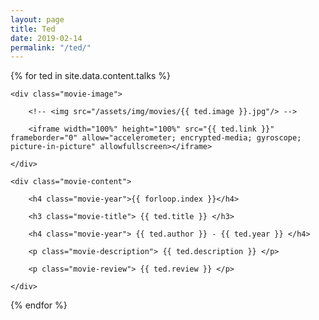 ```yaml
---
layout: page
title: Ted
date: 2019-02-14
permalink: "/ted/"
---
```


{% for ted in site.data.content.talks %}

<div class="movie-container">

    <div class="movie-image">
    
        <!-- <img src="/assets/img/movies/{{ ted.image }}.jpg"/> -->

        <iframe width="100%" height="100%" src="{{ ted.link }}" frameborder="0" allow="accelerometer; encrypted-media; gyroscope; picture-in-picture" allowfullscreen></iframe>

    </div>

    <div class="movie-content">
    
        <h4 class="movie-year">{{ forloop.index }}</h4>
    
        <h3 class="movie-title"> {{ ted.title }} </h3>
    
        <h4 class="movie-year"> {{ ted.author }} - {{ ted.year }} </h4>
    
        <p class="movie-description"> {{ ted.description }} </p>
    
        <p class="movie-review"> {{ ted.review }} </p>
    
    </div>

</div>

{% endfor %}